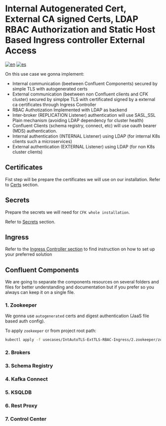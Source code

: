 # Internal Autogenerated Cert, External CA signed Certs, LDAP RBAC Authorization and Static Host Based Ingress controller External Access
[![en](https://img.shields.io/badge/lang-en-red.svg)](https://github.com/ogomezso/cfk-runbooks/blob/main/usecases/IntAutoTLS-ExtTLS-RBAC-Ingress/README.md)
[![es](https://img.shields.io/badge/lang-es-yellow.svg)](https://github.com/ogomezso/cfk-runbooks/blob/main/ussescases/IntAutoTLS-ExtTLS-RBAC-Ingress/README.es.md)

On this use case we gonna implement:

- Internal communication (beetween Confluent Components) secured by simple TLS with autogenerated certs
- External communication (beetween non Confluent clients and CFK cluster) secured by simplpe TLS with certificated signed by a external ca certificates through Ingress Controller
- RBAC Authotization Implemented with LDAP as backend
- Inter-broker (REPLICATION Listener) authentication will use SASL_SSL Plain mechanism (avoiding LDAP dependency for cluster health)
- Confluent Clients (schema registry, connect, etc) will use oauth bearer (MDS) authentication.
- Internal authentication (INTERNAL Listener) using LDAP (for internal K8s clients such a microservices)
- External authentication (EXTERNAL Listener) using LDAP (for non K8s cluster clients)

## Certificates

Fist step will be prepare the certificates we will use on our installation.
Refer to  [Certs](https://github.com/ogomezso/cfk-runbooks/blob/main/usecases/IntAutoTLS-ExtTLS-RBAC-Ingress/0.certs/README.md) section.

## Secrets

Prepare the secrets we will need for `CFK whole installation`. 

Refer to  [Secrets](https://github.com/ogomezso/cfk-runbooks/blob/main/usecases/IntAutoTLS-ExtTLS-RBAC-Ingress/1.secrets/README.md) section.

## Ingress

Refer to the [Ingress Controller section](https://github.com/ogomezso/cfk-runbooks/blob/main/ingress/README.md) to find instruction on how to set up your preferred solution

## Confluent Components

We are going to separate the components resources on several folders and files for better understanding and documentation but if you prefer so you always can keep it on a single file.  

### 1. Zookeeper

We gonna use `autogenerated` certs and digest authentication (JaaS file based auth config).

To apply `zookeeper` cr from project root path:

```bash
kubectl apply -f usecases/IntAutoTLS-ExtTLS-RBAC-Ingress/2.zookeeper/zookeeper.yaml
```

### 2. Brokers

### 3. Schema Registry

### 4. Kafka Connect

### 5. KSQLDB

### 6. Rest Proxy

### 7. Control Center
